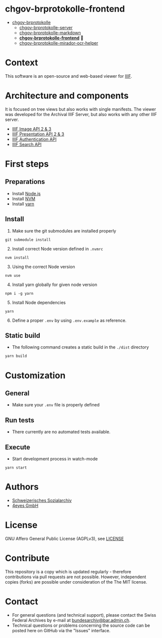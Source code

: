 # chgov-brprotokolle-frontend

- [chgov-brprotokolle](https://github.com/SwissFederalArchives/chgov-brprotokolle)
  - [chgov-brprotokolle-server](https://github.com/SwissFederalArchives/chgov-brprotokolle-server)
  - [chgov-brprotokolle-markdown](https://github.com/SwissFederalArchives/chgov-brprotokolle-markdown)
  - **[chgov-brprotokolle-frontend](https://github.com/SwissFederalArchives/chgov-brprotokolle-frontend)** :triangular_flag_on_post:
  - [chgov-brprotokolle-mirador-ocr-helper](https://github.com/SwissFederalArchives/chgov-brprotokolle-mirador-ocr-helper)

# Context

This software is an open-source and web-based viewer for [IIIF](https://iiif.io/).

# Architecture and components

It is focused on tree views but also works with single manifests.
The viewer was developed for the Archival IIIF Server, but also works with any other IIIF server.

* [IIIF Image API 2 & 3](https://iiif.io/api/image/3.0/)
* [IIIF Presentation API 2 & 3](https://iiif.io/api/presentation/3.0/)
* [IIIF Authentication API](https://iiif.io/api/auth/1.0/)
* [IIIF Search API](https://iiif.io/api/search/1.0/)


# First steps

## Preparations
- Install [Node.js](https://nodejs.org/en/)
- Install [NVM](https://github.com/nvm-sh/nvm)
- Install [yarn](https://yarnpkg.com)

## Install

1. Make sure the git submodules are installed properly
```
git submodule install
```
2. Install correct Node version defined in `.nvmrc`
```
nvm install
```
3. Using the correct Node version
```
nvm use
```
4. Install yarn globally for given node version
```
npm i -g yarn
```
5. Install Node dependencies
```
yarn
```
6. Define a proper `.env` by using `.env.example` as reference.

## Static build

- The following command creates a static build in the `./dist` directory
```
yarn build
```

# Customization

## General
- Make sure your `.env` file is properly defined

## Run tests
- There currently are no automated tests available.

## Execute
- Start development process in watch-mode
```
yarn start
```

# Authors

- [Schweizerisches Sozialarchiv](https://www.sozialarchiv.ch/)
- [4eyes GmbH](https://www.4eyes.ch/)

# License

GNU Affero General Public License (AGPLv3), see [LICENSE](LICENSE)

# Contribute

This repository is a copy which is updated regularly - therefore contributions via pull requests are not possible. However, independent copies (forks) are possible under consideration of the The MIT license.

# Contact

- For general questions (and technical support), please contact the Swiss Federal Archives by e-mail at bundesarchiv@bar.admin.ch.
- Technical questions or problems concerning the source code can be posted here on GitHub via the "Issues" interface.
